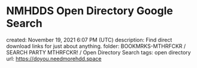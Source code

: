 # NMHDDS Open Directory Google Search

created: November 19, 2021 6:07 PM (UTC)
description: Find direct download links for just about anything.
folder: BOOKMRKS-MTHRFCKR / SEARCH PARTY MTHRFCKR! / Open Directory Search
tags: open directory
url: https://doyou.needmorehdd.space